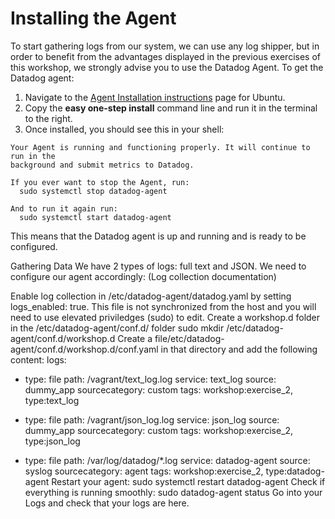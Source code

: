 # Installing the Agent
To start gathering logs from our system, we can use any log shipper, but in order to benefit from the advantages displayed in the previous exercises of this workshop, we strongly advise you to use the Datadog Agent. To get the Datadog agent:

1. Navigate to the <a href="https://app.datadoghq.com/account/settings#agent/ubuntu" target="_datadog">Agent Installation instructions</a> page for Ubuntu.
2. Copy the **easy one-step install** command line and run it in the terminal to the right.
3. Once installed, you should see this in your shell:
  
<pre><code>Your Agent is running and functioning properly. It will continue to run in the
background and submit metrics to Datadog.

If you ever want to stop the Agent, run:
  sudo systemctl stop datadog-agent

And to run it again run:
  sudo systemctl start datadog-agent
</code></pre>


This means that the Datadog agent is up and running and is ready to be configured.

Gathering Data
We have 2 types of logs: full text and JSON. We need to configure our agent accordingly: (Log collection documentation)

Enable log collection in /etc/datadog-agent/datadog.yaml by setting logs_enabled: true. This file is not synchronized from the host and you will need to use elevated priviledges (sudo) to edit.
Create a  workshop.d folder in the /etc/datadog-agent/conf.d/ folder
sudo mkdir /etc/datadog-agent/conf.d/workshop.d
Create a file/etc/datadog-agent/conf.d/workshop.d/conf.yaml in that directory and add the following content:
logs:

  - type: file
    path: /vagrant/text_log.log
    service: text_log
    source: dummy_app
    sourcecategory: custom
    tags: workshop:exercise_2, type:text_log

  - type: file
    path: /vagrant/json_log.log
    service: json_log
    source: dummy_app
    sourcecategory: custom
    tags: workshop:exercise_2, type:json_log

  - type: file
    path: /var/log/datadog/*.log
    service: datadog-agent
    source: syslog
    sourcecategory: agent
    tags: workshop:exercise_2, type:datadog-agent
Restart your agent:
sudo systemctl restart datadog-agent
Check if everything is running smoothly:
sudo datadog-agent status
Go into your Logs and check that your logs are here.
